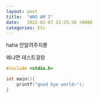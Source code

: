 ```yaml
---
layout: post
title:  "WHO AM I"
date:   2022-02-07 22:25:36 +0900
categories: Etc
---
```

haha 안알려주지롱

왜냐면 테스트걸랑

``` C
#include <stdio.h>

int main(){
    printf("good bye world~");
}
```